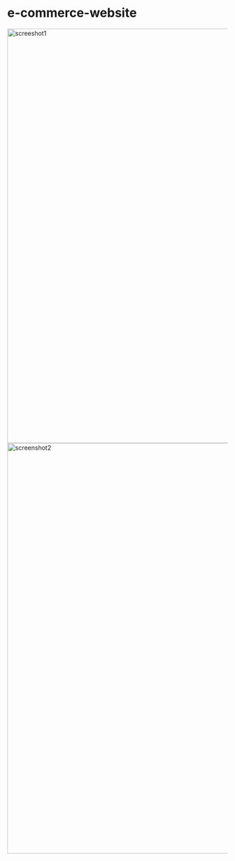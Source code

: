 # e-commerce-website
<img width="945" alt="screeshot1" src="https://github.com/DhivyaBharathi2923/e-commerce-website/assets/143368596/dbcdf564-88b2-4234-b029-0cd5b2e8b3ce">
<img width="936" alt="screenshot2" src="https://github.com/DhivyaBharathi2923/e-commerce-website/assets/143368596/10ad8ba9-76f7-45b5-972b-6341dd973df1">
